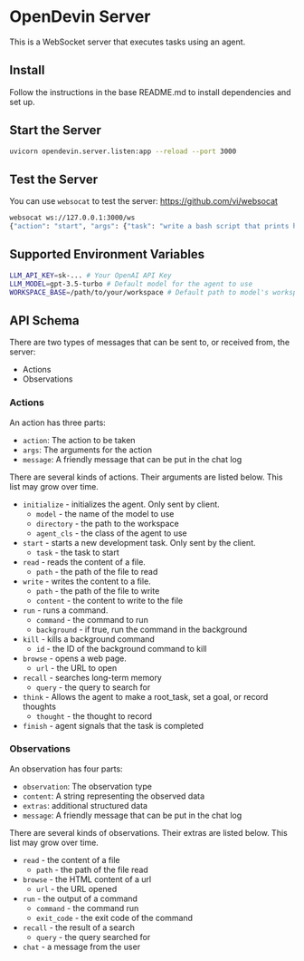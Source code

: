 # OpenDevin Server

This is a WebSocket server that executes tasks using an agent.

## Install
Follow the instructions in the base README.md to install dependencies and set up.

## Start the Server

```sh
uvicorn opendevin.server.listen:app --reload --port 3000
```

## Test the Server

You can use `websocat` to test the server: https://github.com/vi/websocat

```sh
websocat ws://127.0.0.1:3000/ws
{"action": "start", "args": {"task": "write a bash script that prints hello"}}
```

## Supported Environment Variables

```sh
LLM_API_KEY=sk-... # Your OpenAI API Key
LLM_MODEL=gpt-3.5-turbo # Default model for the agent to use
WORKSPACE_BASE=/path/to/your/workspace # Default path to model's workspace
```

## API Schema
There are two types of messages that can be sent to, or received from, the server:
* Actions
* Observations

### Actions
An action has three parts:
* `action`: The action to be taken
* `args`: The arguments for the action
* `message`: A friendly message that can be put in the chat log

There are several kinds of actions. Their arguments are listed below.
This list may grow over time.
* `initialize` - initializes the agent. Only sent by client.
  * `model` - the name of the model to use
  * `directory` - the path to the workspace
  * `agent_cls` - the class of the agent to use
* `start` - starts a new development task. Only sent by the client.
  * `task` - the task to start
* `read` - reads the content of a file.
  * `path` - the path of the file to read
* `write` - writes the content to a file.
  * `path` - the path of the file to write
  * `content` - the content to write to the file
* `run` - runs a command.
  * `command` - the command to run
  * `background` - if true, run the command in the background
* `kill` - kills a background command
  * `id` - the ID of the background command to kill
* `browse` - opens a web page.
  * `url` - the URL to open
* `recall` - searches long-term memory
  * `query` - the query to search for
* `think` - Allows the agent to make a root_task, set a goal, or record thoughts
  * `thought` - the thought to record
* `finish` - agent signals that the task is completed

### Observations
An observation has four parts:
* `observation`: The observation type
* `content`: A string representing the observed data
* `extras`: additional structured data
* `message`: A friendly message that can be put in the chat log

There are several kinds of observations. Their extras are listed below.
This list may grow over time.
* `read` - the content of a file
  * `path` - the path of the file read
* `browse` - the HTML content of a url
  * `url` - the URL opened
* `run` - the output of a command
  * `command` - the command run
  * `exit_code` - the exit code of the command
* `recall` - the result of a search
  * `query` - the query searched for
* `chat` - a message from the user
